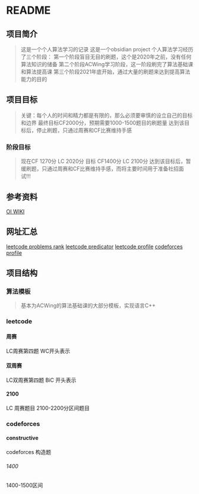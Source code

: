# README
## 项目简介
> 这是一个个人算法学习的记录
> 这是一个obsidian project
> 个人算法学习经历了三个阶段：
> 第一个阶段盲目无目的刷题，这个是2020年之前，没有任何算法知识的储备
> 第二个阶段ACWing学习阶段，这一阶段刷完了算法基础课和算法提高课
> 第三个阶段2021年底开始，通过大量的刷题来达到提高算法能力的目的
>
## 项目目标
> 关键：每个人的时间和精力都是有限的，那么必须要审慎的设立自己的目标和边界
> 最终目标CF2000分，预期需要1000-1500题目的刷题量
> 达到该目标后，停止刷题，只通过周赛和CF比赛维持手感

### 阶段目标
> 现在CF 1270分 LC 2020分
> 目标 CF1400分 LC 2100分
> 达到该目标后，暂缓刷题，只通过周赛和CF比赛维持手感，而将主要时间用于准备社招面试!!!
## 参考资料
[OI WIKI](https://oi-wiki.org/)
## 网址汇总
[leetcode problems rank](https://zerotrac.github.io/leetcode_problem_rating/)
[leetcode predicator](https://lcpredictor.herokuapp.com/)
[leetcode profile](https://leetcode-cn.com/u/orderinchaos/)
[codeforces profile](https://codeforces.com/profile/ChaosKing)
## 项目结构
### 算法模板
> 基本为ACWing的算法基础课的大部分模板，实现语言C++
### leetcode
#### 周赛
LC周赛第四题 WC开头表示
#### 双周赛
LC双周赛第四题 BiC 开头表示
#### 2100 
LC 周赛题目 2100-2200分区间题目
### codeforces
#### constructive
codeforces 构造题
###### 1400
1400-1500区间






